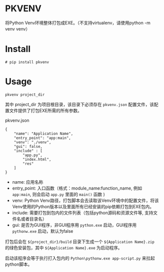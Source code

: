 # PKVENV

将Python Venv环境整体打包成EXE。（不支持virtualenv，请使用python -m venv venv）

# Install

```
# pip install pkvenv
```

# Usage


```
pkvenv project_dir
```

其中 project_dir 为项目根目录，该目录下必须存在 `pkvenv.json` 配置文件，该配置文件提供了打包EXE所需的所有参数。

pkvenv.json

```
{
    "name": "Application Name",
    "entry_point": "app:main",
    "venv": "./venv",
    "gui": false,
    "include" : [
        "app.py",
        "index.html",
        "res"
    ]
}

```

* name: 应用名称
* entry_point: 入口函数（格式：module_name:function_name, 例如 `app:main`, 则会启动 `app.py` 里面的 `main()` 函数 ) 
* venv: Python Venv路径，打包脚本会去读取该Venv环境中的配置文件，将该Venv使用的Python版本以及里面所有已经安装的pip依赖打包到EXE包内。
* include: 需要打包到包内的文件列表（包括python源码和资源文件等, 支持文件名或者目录名）
* gui: 是否为GUI程序，非GUI程序用 `python.exe` 启动，GUI程序用 `pythonw.exe` 启动，默认为false

打包后会在 `${project_dir}/build` 目录下生成一个 `${Application Name}.zip` 的绿色安装包，其中 `${Application Name}.exe` 为启动程序。

启动该程序会等于执行打入包内的 `Python\pythonw.exe app-script.py` 来拉起python脚本。
